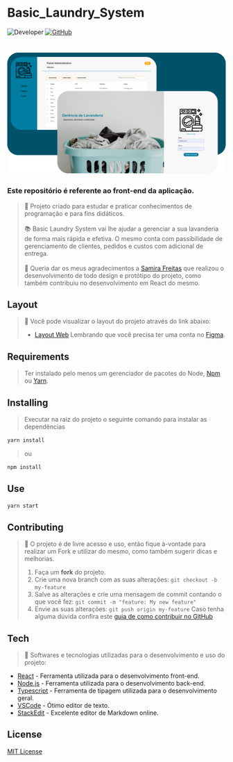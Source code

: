 

# Basic_Laundry_System
![Developer](https://img.shields.io/badge/GabrielFSSantos-Basic__Laundry__SystemPrivate-blue)
[![GitHub](https://img.shields.io/github/license/GabrielFSSantos/Basic_Laundry_System?style=plastic)](https://github.com/GabrielFSSantos/Basic_Laundry_System/blob/main/LICENSE)

<h1 align="center">
    <img alt="Basic_Laundry_System" src="./src/assets/apresProject.png"/>
</h1>

### Este repositório é referente ao front-end da aplicação.

> :wrench:  Projeto criado para estudar e praticar conhecimentos de programação e para fins didáticos. <br><br>
> :books: Basic Laundry System vai lhe ajudar a gerenciar a sua lavanderia de forma mais rápida e efetiva. O mesmo conta com passibilidade de gerenciamento de clientes, pedidos e custos com adicional de entrega.<br><br>
> :busts_in_silhouette: Queria dar os meus agradecimentos a [Samira Freitas](https://github.com/SamiraFreitas) que realizou o desenvolvimento de todo design e protótipo do projeto, como também contribuiu no desenvolvimento em React do mesmo.

## Layout

>🔖 Você pode visualizar o layout do projeto através do link abaixo:
>
>- [Layout Web](https://www.figma.com/file/rdFc8096UUnOuOpaaSLerv/Lavanderia) 
>Lembrando que você precisa ter uma conta no [Figma](http://figma.com/).


## Requirements
>Ter instalado pelo menos um gerenciador de pacotes do Node, [Npm](https://www.npmjs.com/) ou [Yarn](https://yarnpkg.com/).

## Installing

>Executar na raiz do projeto o seguinte comando para instalar as dependências
```sh
yarn install
```
>ou
```sh
npm install
```

## Use <a name="usage"></a>
```sh
yarn start
```

## Contributing
> :information_desk_person: O projeto é de livre acesso e uso, então fique à-vontade para realizar um Fork e utilizar do mesmo, como também sugerir dicas e melhorias.
> 
>  1. Faça um **fork** do projeto.
> 2. Crie uma nova branch com as suas alterações: `git checkout -b my-feature`
> 3. Salve as alterações e crie uma mensagem de commit contando o que você fez: `git commit -m "feature: My new feature"`
> 4. Envie as suas alterações: `git push origin my-feature`
> Caso tenha alguma dúvida confira este [guia de como contribuir no GitHub](https://github.com/firstcontributions/first-contributions)

## Tech
> :space_invader: Softwares e tecnologias utilizadas para o desenvolvimento e uso do projeto:
>
* [React] - Ferramenta utilizada para o desenvolvimento front-end.
* [Node.js] - Ferramenta utilizada para o desenvolvimento back-end.
* [Typescript] - Ferramenta de tipagem utilizada para o desenvolvimento geral.
* [VSCode] - Ótimo editor de texto.
* [StackEdit] - Excelente editor de Markdown online.

## License
[MIT License](https://github.com/GabrielFSSantos/Basic_Laundry_System/blob/master/LICENSE)

[React]: <https://reactjs.org>
[Node.js]: <https://nodejs.org/>
[Typescript]: <https://www.typescriptlang.org/>
[VSCode]: <https://code.visualstudio.com/>
[StackEdit]: <https://stackedit.io/>